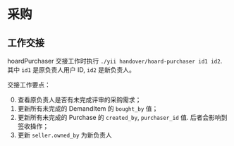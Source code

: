 # 采购

工作交接
---------------------------------------------------------------------------

hoardPurchaser 交接工作时执行 `./yii handover/hoard-purchaser id1 id2`. 其中 `id1` 是原负责人用户 ID, `id2` 是新负责人。

交接工作要点：

0. 查看原负责人是否有未完成评审的采购需求；
1. 更新所有未完成的 DemandItem 的 `bought_by` 值；
2. 更新所有未完成的 Purchase 的 `created_by`, `purchaser_id` 值. 后者会影响到签收操作；
3. 更新 `seller.owned_by` 为新负责人
